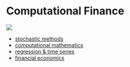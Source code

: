 # Computational Finance

![](https://upload.wikimedia.org/wikipedia/commons/d/da/Random_Walk_example.svg)

- [stochastic methods](stochastic_methods/stochastic_methods.md)
- [computational mathematics](computational_mathematics/computational_mathematics.md)
- [regression & time series](regression_time_series/regression_time_series.md)
- [financial economics](financial_economics/financial_economics.md)
